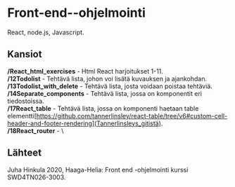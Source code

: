 # Front-end--ohjelmointi
React, node.js, Javascript.

## Kansiot
**/React_html_exercises** - Html React harjoitukset 1-11.\
**/12Todolist** - Tehtävä lista, johon voi lisätä kuvauksen ja ajankohdan. \
**/13Todolist_with_delete** - Tehtävä lista, josta voidaan poistaa tehtäviä. \
**/14Separate_components** - Tehtävä lista, jossa on komponentit eri tiedostoissa. \
**/17React_table** - Tehtävä lista, jossa on komponenti haetaan table elementti[https://github.com/tannerlinsley/react-table/tree/v6#custom-cell-header-and-footer-rendering](Tannerlinsleys_gitistä). \
**/18React_router** - \


## Lähteet
Juha Hinkula 2020, Haaga-Helia: Front end -ohjelmointi kurssi SWD4TN026-3003.
